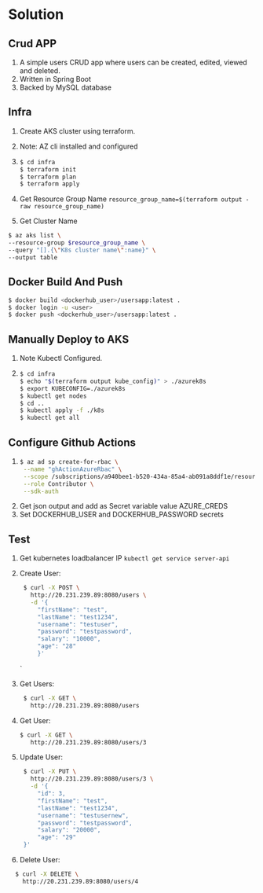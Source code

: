 # Solution

## Crud APP

1. A simple users CRUD app where users can be created, edited, viewed and deleted.
2. Written in Spring Boot
3. Backed by MySQL database
   
## Infra

1. Create AKS cluster using terraform.
2. Note: AZ cli installed and configured

3. ```bash
   $ cd infra
   $ terraform init
   $ terraform plan
   $ terraform apply
   ```
4. Get Resource Group Name
   `resource_group_name=$(terraform output -raw resource_group_name)`
5. Get Cluster Name
   
  ```bash
  $ az aks list \
  --resource-group $resource_group_name \
  --query "[].{\"K8s cluster name\":name}" \
  --output table
```

## Docker Build And Push

```bash
$ docker build <dockerhub_user>/usersapp:latest .
$ docker login -u <user>
$ docker push <dockerhub_user>/usersapp:latest .
```
## Manually Deploy to AKS

1. Note Kubectl Configured.
2. ```bash
   $ cd infra
   $ echo "$(terraform output kube_config)" > ./azurek8s
   $ export KUBECONFIG=./azurek8s
   $ kubectl get nodes
   $ cd ..
   $ kubectl apply -f ./k8s
   $ kubectl get all
   ```

## Configure Github Actions

1. ```bash
   $ az ad sp create-for-rbac \
    --name "ghActionAzureRbac" \
    --scope /subscriptions/a940bee1-b520-434a-85a4-ab091a8ddf1e/resourceGroups/rg-tender-lioness \
    --role Contributor \
    --sdk-auth
   ```
2. Get json output and add as Secret variable value AZURE_CREDS
3. Set DOCKERHUB_USER and DOCKERHUB_PASSWORD secrets

## Test

1. Get kubernetes loadbalancer IP `kubectl get service server-api`
2. Create User:
   
   ```bash
	$ curl -X POST \
	  http://20.231.239.89:8080/users \
	  -d '{
		"firstName": "test",
		"lastName": "test1234",
		"username": "testuser",
		"password": "testpassword",
		"salary": "10000",
		"age": "28"
	 	}'
  	```
   `
3. Get Users:
   ```bash
	$ curl -X GET \
	  http://20.231.239.89:8080/users
	```
4. Get User:
   ```bash
   $ curl -X GET \
	  http://20.231.239.89:8080/users/3
	  ```
5. Update User:
   ```bash
	$ curl -X PUT \
	  http://20.231.239.89:8080/users/3 \
	  -d '{
		"id": 3,
		"firstName": "test",
		"lastName": "test1234",
		"username": "testusernew",
		"password": "testpassword",
		"salary": "20000",
		"age": "29"
	}'
	```
7. Delete User:
  ```bash
	$ curl -X DELETE \
	  http://20.231.239.89:8080/users/4
```
